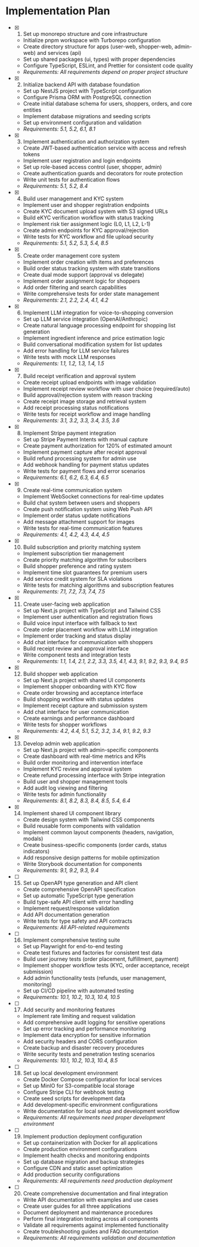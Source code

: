 # Implementation Plan

- [x] 1. Set up monorepo structure and core infrastructure
  - Initialize pnpm workspace with Turborepo configuration
  - Create directory structure for apps (user-web, shopper-web, admin-web) and services (api)
  - Set up shared packages (ui, types) with proper dependencies
  - Configure TypeScript, ESLint, and Prettier for consistent code quality
  - _Requirements: All requirements depend on proper project structure_

- [x] 2. Initialize backend API with database foundation
  - Set up NestJS project with TypeScript configuration
  - Configure Prisma ORM with PostgreSQL connection
  - Create initial database schema for users, shoppers, orders, and core entities
  - Implement database migrations and seeding scripts
  - Set up environment configuration and validation
  - _Requirements: 5.1, 5.2, 6.1, 8.1_

- [x] 3. Implement authentication and authorization system
  - Create JWT-based authentication service with access and refresh tokens
  - Implement user registration and login endpoints
  - Set up role-based access control (user, shopper, admin)
  - Create authentication guards and decorators for route protection
  - Write unit tests for authentication flows
  - _Requirements: 5.1, 5.2, 8.4_

- [x] 4. Build user management and KYC system
  - Implement user and shopper registration endpoints
  - Create KYC document upload system with S3 signed URLs
  - Build eKYC verification workflow with status tracking
  - Implement risk tier assignment logic (L0, L1, L2, L-1)
  - Create admin endpoints for KYC approval/rejection
  - Write tests for KYC workflow and file upload security
  - _Requirements: 5.1, 5.2, 5.3, 5.4, 8.5_

- [x] 5. Create order management core system
  - Implement order creation with items and preferences
  - Build order status tracking system with state transitions
  - Create dual mode support (approval vs delegate)
  - Implement order assignment logic for shoppers
  - Add order filtering and search capabilities
  - Write comprehensive tests for order state management
  - _Requirements: 2.1, 2.2, 2.4, 4.1, 4.2_

- [x] 6. Implement LLM integration for voice-to-shopping conversion
  - Set up LLM service integration (OpenAI/Anthropic)
  - Create natural language processing endpoint for shopping list generation
  - Implement ingredient inference and price estimation logic
  - Build conversational modification system for list updates
  - Add error handling for LLM service failures
  - Write tests with mock LLM responses
  - _Requirements: 1.1, 1.2, 1.3, 1.4, 1.5_

- [x] 7. Build receipt verification and approval system
  - Create receipt upload endpoints with image validation
  - Implement receipt review workflow with user choice (required/auto)
  - Build approval/rejection system with reason tracking
  - Create receipt image storage and retrieval system
  - Add receipt processing status notifications
  - Write tests for receipt workflow and image handling
  - _Requirements: 3.1, 3.2, 3.3, 3.4, 3.5, 3.6_

- [x] 8. Implement Stripe payment integration
  - Set up Stripe Payment Intents with manual capture
  - Create payment authorization for 120% of estimated amount
  - Implement payment capture after receipt approval
  - Build refund processing system for admin use
  - Add webhook handling for payment status updates
  - Write tests for payment flows and error scenarios
  - _Requirements: 6.1, 6.2, 6.3, 6.4, 6.5_

- [x] 9. Create real-time communication system
  - Implement WebSocket connections for real-time updates
  - Build chat system between users and shoppers
  - Create push notification system using Web Push API
  - Implement order status update notifications
  - Add message attachment support for images
  - Write tests for real-time communication features
  - _Requirements: 4.1, 4.2, 4.3, 4.4, 4.5_

- [x] 10. Build subscription and priority matching system
  - Implement subscription tier management
  - Create priority matching algorithm for subscribers
  - Build shopper preference and rating system
  - Implement time slot guarantees for premium users
  - Add service credit system for SLA violations
  - Write tests for matching algorithms and subscription features
  - _Requirements: 7.1, 7.2, 7.3, 7.4, 7.5_

- [x] 11. Create user-facing web application
  - Set up Next.js project with TypeScript and Tailwind CSS
  - Implement user authentication and registration flows
  - Build voice input interface with fallback to text
  - Create order placement workflow with LLM integration
  - Implement order tracking and status display
  - Add chat interface for communication with shoppers
  - Build receipt review and approval interface
  - Write component tests and integration tests
  - _Requirements: 1.1, 1.4, 2.1, 2.2, 3.3, 3.5, 4.1, 4.3, 9.1, 9.2, 9.3, 9.4, 9.5_

- [x] 12. Build shopper web application
  - Set up Next.js project with shared UI components
  - Implement shopper onboarding with KYC flow
  - Create order browsing and acceptance interface
  - Build shopping workflow with status updates
  - Implement receipt capture and submission system
  - Add chat interface for user communication
  - Create earnings and performance dashboard
  - Write tests for shopper workflows
  - _Requirements: 4.2, 4.4, 5.1, 5.2, 3.2, 3.4, 9.1, 9.2, 9.3_

- [x] 13. Develop admin web application
  - Set up Next.js project with admin-specific components
  - Create dashboard with real-time metrics and KPIs
  - Build order monitoring and intervention interface
  - Implement KYC review and approval system
  - Create refund processing interface with Stripe integration
  - Build user and shopper management tools
  - Add audit log viewing and filtering
  - Write tests for admin functionality
  - _Requirements: 8.1, 8.2, 8.3, 8.4, 8.5, 5.4, 6.4_

- [x] 14. Implement shared UI component library
  - Create design system with Tailwind CSS components
  - Build reusable form components with validation
  - Implement common layout components (headers, navigation, modals)
  - Create business-specific components (order cards, status indicators)
  - Add responsive design patterns for mobile optimization
  - Write Storybook documentation for components
  - _Requirements: 9.1, 9.2, 9.3, 9.4_

- [ ] 15. Set up OpenAPI type generation and API client
  - Create comprehensive OpenAPI specification
  - Set up automatic TypeScript type generation
  - Build type-safe API client with error handling
  - Implement request/response validation
  - Add API documentation generation
  - Write tests for type safety and API contracts
  - _Requirements: All API-related requirements_

- [ ] 16. Implement comprehensive testing suite
  - Set up Playwright for end-to-end testing
  - Create test fixtures and factories for consistent test data
  - Build user journey tests (order placement, fulfillment, payment)
  - Implement shopper workflow tests (KYC, order acceptance, receipt submission)
  - Add admin functionality tests (refunds, user management, monitoring)
  - Set up CI/CD pipeline with automated testing
  - _Requirements: 10.1, 10.2, 10.3, 10.4, 10.5_

- [ ] 17. Add security and monitoring features
  - Implement rate limiting and request validation
  - Add comprehensive audit logging for sensitive operations
  - Set up error tracking and performance monitoring
  - Implement data encryption for sensitive information
  - Add security headers and CORS configuration
  - Create backup and disaster recovery procedures
  - Write security tests and penetration testing scenarios
  - _Requirements: 10.1, 10.2, 10.3, 10.4, 8.5_

- [ ] 18. Set up local development environment
  - Create Docker Compose configuration for local services
  - Set up MinIO for S3-compatible local storage
  - Configure Stripe CLI for webhook testing
  - Create seed scripts for development data
  - Add development-specific environment configurations
  - Write documentation for local setup and development workflow
  - _Requirements: All requirements need proper development environment_

- [ ] 19. Implement production deployment configuration
  - Set up containerization with Docker for all applications
  - Create production environment configurations
  - Implement health checks and monitoring endpoints
  - Set up database migration and backup strategies
  - Configure CDN and static asset optimization
  - Add production security configurations
  - _Requirements: All requirements need production deployment_

- [ ] 20. Create comprehensive documentation and final integration
  - Write API documentation with examples and use cases
  - Create user guides for all three applications
  - Document deployment and maintenance procedures
  - Perform final integration testing across all components
  - Validate all requirements against implemented functionality
  - Create troubleshooting guides and FAQ documentation
  - _Requirements: All requirements validation and documentation_